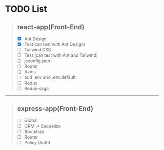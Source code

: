 # TODO List

> ## react-app(Front-End)
> - [x] Ant Design
> - [x] Test(can test with Ant Design)
> - [ ] Tailwind CSS
> - [ ] Test (can test with Ant and Tailwind)
> - [ ] jsconfig.json
> - [ ] Router
> - [ ] Axios
> - [ ] add .env and .env.default
> - [ ] Redux
> - [ ] Redux-saga

- - -

> ## express-app(Front-End)
> - [ ] Global
> - [ ] ORM &rarr; Sequelize
> - [ ] Bootstrap
> - [ ] Router
> - [ ] Policy (Auth)